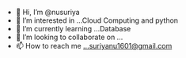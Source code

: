 - 👋 Hi, I’m @nusuriya
- 👀 I’m interested in ...Cloud Computing and python  
- 🌱 I’m currently learning ...Database
- 💞️ I’m looking to collaborate on ...
- 📫 How to reach me ...suriyanu1601@gmail.com

<!---
nusuriya/nusuriya is a ✨ special ✨ repository because its `README.md` (this file) appears on your GitHub profile.
You can click the Preview link to take a look at your changes.
--->
